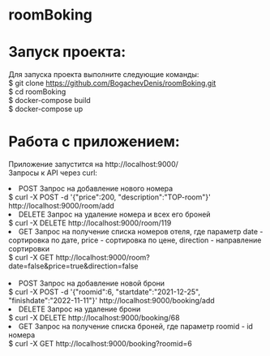 # roomBoking
# Запуск проекта:
Для запуска проекта выполните следующие команды:
<br>
$ git clone https://github.com/BogachevDenis/roomBoking.git
<br>
$ cd roomBoking
<br>
$ docker-compose build
<br>
$ docker-compose up
<br>
# Работа с приложением:
Приложение запустится на http://localhost:9000/
<br>
Запросы к API через curl:
<br>
<li>POST Запрос на добавление нового номера
  <br>
$ curl -X POST -d '{"price":200, "description":"TOP-room"}'  http://localhost:9000/room/add
<br>
<li>DELETE  Запрос на удаление номера и всех его броней
  <br>
$ curl -X DELETE  http://localhost:9000/room/119
<br>
<li>GET  Запрос на получение списка номеров отеля, где параметр date - сортировка по дате, price - сортировка по цене, direction - направление сортировки
  <br>
$ curl -X GET  http://localhost:9000/room?date=false&price=true&direction=false
<br>
<br>
<li>POST Запрос на добавление новой брони
  <br>
$ curl -X POST -d '{"roomid":6, "startdate":"2021-12-25", "finishdate":"2022-11-11"}'  http://localhost:9000/booking/add
<br>
<li>DELETE  Запрос на удаление брони
  <br>
$ curl -X DELETE  http://localhost:9000/booking/68
<br>
<li>GET  Запрос на получение списка броней, где параметр roomid - id номера
<br>
$ curl -X GET  http://localhost:9000/booking?roomid=6

